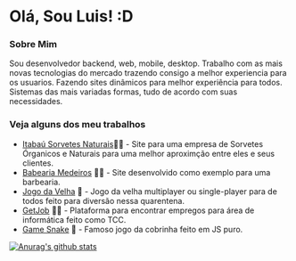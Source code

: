 # Olá, Sou Luis! :D

### Sobre Mim
Sou desenvolvedor backend, web, mobile, desktop. Trabalho com as mais novas tecnologias do mercado trazendo consigo a melhor experiencia para os usuarios. Fazendo sites dinâmicos
para melhor experiência para todos. Sistemas das mais variadas formas, tudo de acordo com suas necessidades.

### Veja alguns dos meu trabalhos
- [Itabaú Sorvetes Naturais](https://www.itabau.com.br)🍦‍🍨 - Site para uma empresa de Sorvetes Órganicos e Naturais para uma melhor aproximção entre eles e seus clientes.
- [Babearia Medeiros](https://luiss1569.github.io/Site-Medeiros/) ✍🏼 - Site desenvolvido como exemplo para uma barbearia.
- [Jogo da Velha](https://jogodaveia.herokuapp.com/) 🎰 - Jogo da velha multiplayer ou single-player para de todos feito para diversão nessa quarentena.
- [GetJob](https://thegetjob.herokuapp.com/) 👨‍🏭 - Plataforma para encontrar empregos para área de informática feito como TCC.
- [Game Snake](https://luiss1569.github.io/Jogo-Snake/) 🐍 - Famoso jogo da cobrinha feito em JS puro.

[![Anurag's github stats](https://github-readme-stats.vercel.app/api?username=luiss1569)](https://github.com/anuraghazra/github-readme-stats)
